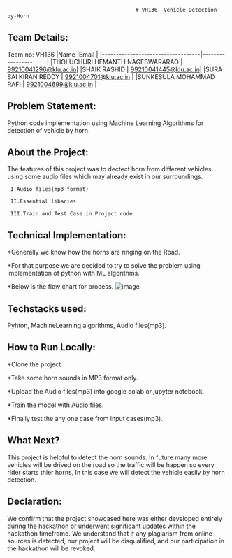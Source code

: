                                              # VH136--Vehicle-Detection-by-Horn
																						 
## Team Details:

Team no: VH136
|Name                               |Email                 |
|-----------------------------------|----------------------|
|THOLUCHURI HEMANTH NAGESWARARAO    | 99210041296@klu.ac.in|
|SHAIK RASHID                       | 99210041445@klu.ac.in|
|SURA SAI KIRAN REDDY               | 9921004701@klu.ac.in |
|SUNKESULA MOHAMMAD RAFI            | 9921004699@klu.ac.in |


## Problem Statement:

   Python code implementation using Machine Learning Algorithms for detection of vehicle by horn.
   

## About the Project:

   The features of this project was to dectect horn from different vehicles using some audio files which may already exist in our surroundings.

     I.Audio files(mp3 format)

     II.Essential libaries

     III.Train and Test Case in Project code
     

## Technical Implementation:

*Generally we know how the horns are ringing on the Road.

*For that purpose we are decided to try to solve the problem using implementation of python with ML algorithms.

*Below is the flow chart for process.
![image](https://github.com/THOLUCHURIHEMANTHNAGESWARARAO/VH136--Vehicle-Sound-Detection-/assets/161383454/aa14ee31-2369-4e99-b44e-4574f99ad33e)


## Techstacks used:

Pyhton, MachineLearning algorithms, Audio files(mp3).


## How to Run Locally:

*Clone the project.

*Take some horn sounds in MP3 format only.

*Upload the Audio files(mp3) into google colab or jupyter notebook.

*Train the model with Audio files.

*Finally test the any one case from input cases(mp3).


## What Next?

This project is helpful to detect the horn sounds. In future many more vehicles will be drived on the road so the traffic will be happen so every rider starts thier horns, In this case we will detect the vehicle easily by horn detection.


## Declaration:

We confirm that the project showcased here was either developed entirely during the hackathon or underwent significant updates within the hackathon timeframe. We understand that if any plagiarism from online sources is detected, our project will be disqualified, and our participation in the hackathon will be revoked.







                      
